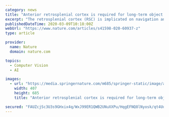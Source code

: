```yaml
---
category: news
title: "Anterior retrosplenial cortex is required for long-term object recognition memory"
excerpt: "The retrosplenial cortex (RSC) is implicated on navigation and contextual memory. Lesions studies showed that the RSC shares functional similarities with the hippocampus (HP). Here we evaluated the role of the anterior RSC (aRSC) in the “what” and “where” components of recognition memory and contrasted it with that of the dorsal HP (dHP)."
publishedDateTime: 2020-03-09T10:18:00Z
webUrl: "https://www.nature.com/articles/s41598-020-60937-z"
type: article

provider:
  name: Nature
  domain: nature.com

topics:
  - Computer Vision
  - AI

images:
  - url: "https://media.springernature.com/m685/springer-static/image/art%3A10.1038%2Fs41598-020-60937-z/MediaObjects/41598_2020_60937_Fig1_HTML.png"
    width: 407
    height: 685
    title: "Anterior retrosplenial cortex is required for long-term object recognition memory"

secured: "FAUZcjSc3U3s9GHxix4q/WxJ99ER1QWB2UNuXXPu/HqgEFNQ8lNyosk/qt4UoVBBV4FIqoFM8HedU60c23P7fAqLa5SknlWh4aVk6xh3vOWe7UKx1VAXktafiIaaERzabsPgp1Rmz96Eo3kdMunuQW3y3XMeZX4vzjxu+kn+5xUQcoQ5rwEyEfs8PmOzhPriFAgplZ4W5qSz4X+ugz9psgiARKc+fkUcxgyda8cByVwY6lmLN4j2HKuOrkfT/F/tkmrPJOANWu4dClDlsyYQoD8VFhsa2Nq1UE5zcJItmQHk3hugtFHLn8EWtuckVKJk;YLdu+BwhjQepGx9RVpwkgA=="
---
```


